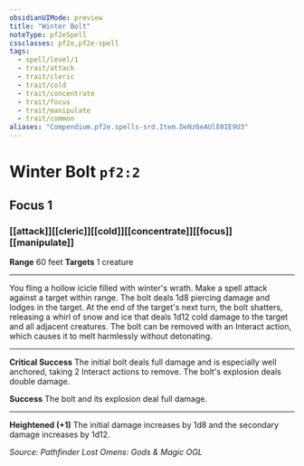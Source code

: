 ```yaml
---
obsidianUIMode: preview
title: "Winter Bolt"
noteType: pf2eSpell
cssclasses: pf2e,pf2e-spell
tags:
  - spell/level/1
  - trait/attack
  - trait/cleric
  - trait/cold
  - trait/concentrate
  - trait/focus
  - trait/manipulate
  - trait/common
aliases: "Compendium.pf2e.spells-srd.Item.DeNz6eAUlE0IE9U3" 
---
```

# Winter Bolt  `pf2:2`  
## Focus 1
### [[attack]][[cleric]][[cold]][[concentrate]][[focus]][[manipulate]]

**Range** 60 feet
**Targets** 1 creature
* * * 
You fling a hollow icicle filled with winter's wrath. Make a spell attack against a target within range. The bolt deals 1d8 piercing damage and lodges in the target. At the end of the target's next turn, the bolt shatters, releasing a whirl of snow and ice that deals 1d12 cold damage to the target and all adjacent creatures. The bolt can be removed with an Interact action, which causes it to melt harmlessly without detonating.

* * *

**Critical Success** The initial bolt deals full damage and is especially well anchored, taking 2 Interact actions to remove. The bolt's explosion deals double damage.

**Success** The bolt and its explosion deal full damage.

* * *

**Heightened (+1)** The initial damage increases by 1d8 and the secondary damage increases by 1d12.

*Source: Pathfinder Lost Omens: Gods & Magic*
*OGL*